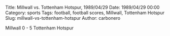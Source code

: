 Title: Millwall vs. Tottenham Hotspur, 1989/04/29
Date: 1989/04/29 00:00
Category: sports
Tags: football, football scores, Millwall, Tottenham Hotspur
Slug: millwall-vs-tottenham-hotspur
Author: carbonero


Millwall 0 - 5 Tottenham Hotspur
